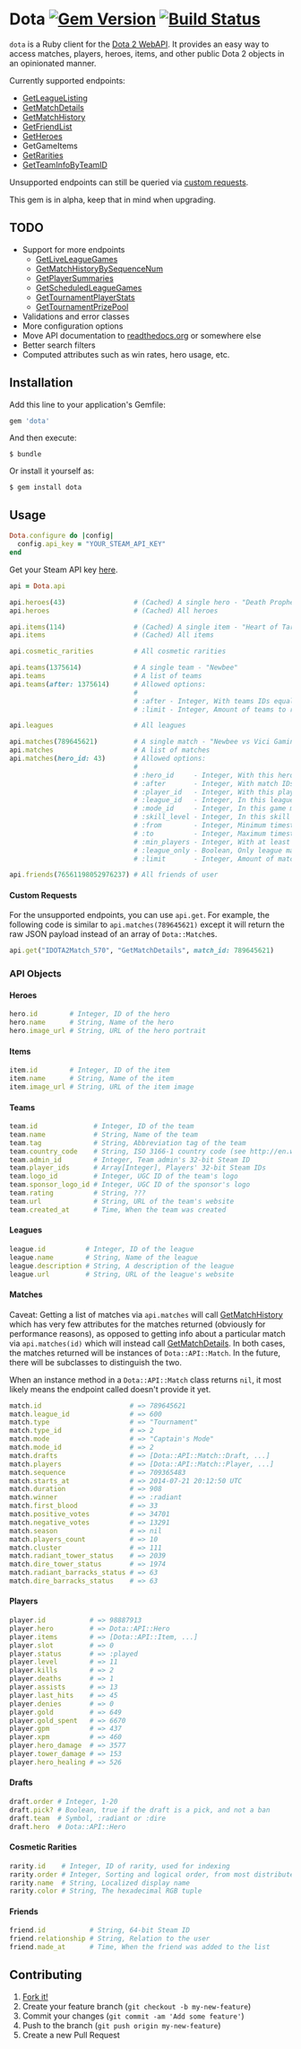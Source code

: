 # Dota [![Gem Version](https://badge.fury.io/rb/dota.svg)](http://badge.fury.io/rb/dota) [![Build Status](https://travis-ci.org/vinnicc/dota.svg?branch=master)](https://travis-ci.org/vinnicc/dota)

`dota` is a Ruby client for the [Dota 2 WebAPI](https://wiki.teamfortress.com/wiki/WebAPI#Dota_2). It provides an easy way to access matches, players, heroes, items, and other public Dota 2 objects in an opinionated manner.

Currently supported endpoints:

- [GetLeagueListing](https://wiki.teamfortress.com/wiki/WebAPI/GetLeagueListing)
- [GetMatchDetails](https://wiki.teamfortress.com/wiki/WebAPI/GetMatchDetails)
- [GetMatchHistory](https://wiki.teamfortress.com/wiki/WebAPI/GetMatchHistory)
- [GetFriendList](https://wiki.teamfortress.com/wiki/WebAPI/GetFriendList)
- [GetHeroes](https://wiki.teamfortress.com/wiki/WebAPI/GetHeroes)
- GetGameItems
- [GetRarities](https://wiki.teamfortress.com/wiki/WebAPI/GetRarities)
- [GetTeamInfoByTeamID](https://wiki.teamfortress.com/wiki/WebAPI/GetTeamInfoByTeamID)

Unsupported endpoints can still be queried via [custom requests](#custom-requests).

This gem is in alpha, keep that in mind when upgrading.

## TODO

- Support for more endpoints
  - [GetLiveLeagueGames](https://wiki.teamfortress.com/wiki/WebAPI/GetLiveLeagueGames)
  - [GetMatchHistoryBySequenceNum](https://wiki.teamfortress.com/wiki/WebAPI/GetMatchHistoryBySequenceNum)
  - [GetPlayerSummaries](https://wiki.teamfortress.com/wiki/WebAPI/GetPlayerSummaries)
  - [GetScheduledLeagueGames](https://wiki.teamfortress.com/wiki/WebAPI/GetScheduledLeagueGames)
  - [GetTournamentPlayerStats](https://wiki.teamfortress.com/wiki/WebAPI/GetTournamentPlayerStats)
  - [GetTournamentPrizePool](https://wiki.teamfortress.com/wiki/WebAPI/GetTournamentPrizePool)
- Validations and error classes
- More configuration options
- Move API documentation to [readthedocs.org](https://readthedocs.org/) or somewhere else
- Better search filters
- Computed attributes such as win rates, hero usage, etc.

## Installation

Add this line to your application's Gemfile:

```ruby
gem 'dota'
```

And then execute:

    $ bundle

Or install it yourself as:

    $ gem install dota

## Usage

```ruby
Dota.configure do |config|
  config.api_key = "YOUR_STEAM_API_KEY"
end
```

Get your Steam API key [here](http://steamcommunity.com/dev/apikey).

```ruby
api = Dota.api

api.heroes(43)                 # (Cached) A single hero - "Death Prophet"
api.heroes                     # (Cached) All heroes

api.items(114)                 # (Cached) A single item - "Heart of Tarrasque"
api.items                      # (Cached) All items

api.cosmetic_rarities          # All cosmetic rarities

api.teams(1375614)             # A single team - "Newbee"
api.teams                      # A list of teams
api.teams(after: 1375614)      # Allowed options:
                               #
                               # :after - Integer, With teams IDs equal or greater than this
                               # :limit - Integer, Amount of teams to return (default is 100)

api.leagues                    # All leagues

api.matches(789645621)         # A single match - "Newbee vs Vici Gaming"
api.matches                    # A list of matches
api.matches(hero_id: 43)       # Allowed options:
                               #
                               # :hero_id     - Integer, With this hero. See Dota::API::Hero::MAPPING
                               # :after       - Integer, With match IDs equal or greater than this
                               # :player_id   - Integer, With this player (32-bit Steam ID)
                               # :league_id   - Integer, In this league. Use Dota.leagues to get a list of leagues
                               # :mode_id     - Integer, In this game mode. See Dota::API::Match::MODES
                               # :skill_level - Integer, In this skill level (ignored if :player_id is provided). See Dota::API::Match::SKILL_LEVELS
                               # :from        - Integer, Minimum timestamp
                               # :to          - Integer, Maximum timestamp
                               # :min_players - Integer, With at least this number of players
                               # :league_only - Boolean, Only league matches
                               # :limit       - Integer, Amount of matches to return (default is 100)

api.friends(76561198052976237) # All friends of user
```

#### Custom Requests

For the unsupported endpoints, you can use `api.get`. For example, the following code is similar to `api.matches(789645621)` except it will return the raw JSON payload instead of an array of `Dota::Match`es.

```ruby
api.get("IDOTA2Match_570", "GetMatchDetails", match_id: 789645621)
```

### API Objects

#### Heroes

```ruby
hero.id        # Integer, ID of the hero
hero.name      # String, Name of the hero
hero.image_url # String, URL of the hero portrait
```

#### Items

```ruby
item.id        # Integer, ID of the item
item.name      # String, Name of the item
item.image_url # String, URL of the item image
```

#### Teams

```ruby
team.id              # Integer, ID of the team
team.name            # String, Name of the team
team.tag             # String, Abbreviation tag of the team
team.country_code    # String, ISO 3166-1 country code (see http://en.wikipedia.org/wiki/ISO_3166-1#Current_codes)
team.admin_id        # Integer, Team admin's 32-bit Steam ID
team.player_ids      # Array[Integer], Players' 32-bit Steam IDs
team.logo_id         # Integer, UGC ID of the team's logo
team.sponsor_logo_id # Integer, UGC ID of the sponsor's logo
team.rating          # String, ???
team.url             # String, URL of the team's website
team.created_at      # Time, When the team was created
```

#### Leagues

```ruby
league.id          # Integer, ID of the league
league.name        # String, Name of the league
league.description # String, A description of the league
league.url         # String, URL of the league's website
```

#### Matches

Caveat: Getting a list of matches via `api.matches` will call [GetMatchHistory](https://wiki.teamfortress.com/wiki/WebAPI/GetMatchHistory) which has very few attributes for the matches returned (obviously for performance reasons), as opposed to getting info about a particular match via `api.matches(id)` which will instead call [GetMatchDetails](https://wiki.teamfortress.com/wiki/WebAPI/GetMatchDetails). In both cases, the matches returned will be instances of `Dota::API::Match`. In the future, there will be subclasses to distinguish the two.

When an instance method in a `Dota::API::Match` class returns `nil`, it most likely means the endpoint called doesn't provide it yet.

```ruby
match.id                      # => 789645621
match.league_id               # => 600
match.type                    # => "Tournament"
match.type_id                 # => 2
match.mode                    # => "Captain's Mode"
match.mode_id                 # => 2
match.drafts                  # => [Dota::API::Match::Draft, ...]
match.players                 # => [Dota::API::Match::Player, ...]
match.sequence                # => 709365483
match.starts_at               # => 2014-07-21 20:12:50 UTC
match.duration                # => 908
match.winner                  # => :radiant
match.first_blood             # => 33
match.positive_votes          # => 34701
match.negative_votes          # => 13291
match.season                  # => nil
match.players_count           # => 10
match.cluster                 # => 111
match.radiant_tower_status    # => 2039
match.dire_tower_status       # => 1974
match.radiant_barracks_status # => 63
match.dire_barracks_status    # => 63
```

#### Players

```ruby
player.id           # => 98887913
player.hero         # => Dota::API::Hero
player.items        # => [Dota::API::Item, ...]
player.slot         # => 0
player.status       # => :played
player.level        # => 11
player.kills        # => 2
player.deaths       # => 1
player.assists      # => 13
player.last_hits    # => 45
player.denies       # => 0
player.gold         # => 649
player.gold_spent   # => 6670
player.gpm          # => 437
player.xpm          # => 460
player.hero_damage  # => 3577
player.tower_damage # => 153
player.hero_healing # => 526
```

#### Drafts

```ruby
draft.order # Integer, 1-20
draft.pick? # Boolean, true if the draft is a pick, and not a ban
draft.team  # Symbol, :radiant or :dire
draft.hero  # Dota::API::Hero
```

#### Cosmetic Rarities

```ruby
rarity.id    # Integer, ID of rarity, used for indexing
rarity.order # Integer, Sorting and logical order, from most distributed to least
rarity.name  # String, Localized display name
rarity.color # String, The hexadecimal RGB tuple
```

#### Friends

```ruby
friend.id           # String, 64-bit Steam ID
friend.relationship # String, Relation to the user
friend.made_at      # Time, When the friend was added to the list
```

## Contributing

1. [Fork it!](https://github.com/vinnicc/dota/fork)
2. Create your feature branch (`git checkout -b my-new-feature`)
3. Commit your changes (`git commit -am 'Add some feature'`)
4. Push to the branch (`git push origin my-new-feature`)
5. Create a new Pull Request
